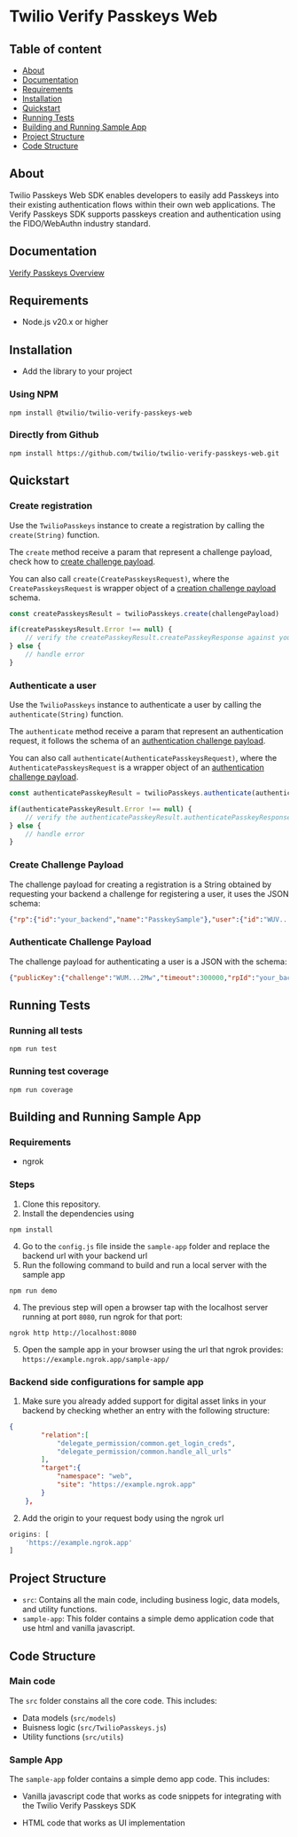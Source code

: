 # Twilio Verify Passkeys Web

## Table of content

* [About](#about)
* [Documentation](#documentation)
* [Requirements](#requirements)
* [Installation](#installation)
* [Quickstart](#quickstart)
* [Running Tests](#running-tests)
* [Building and Running Sample App](#building-and-running-sample-app)
* [Project Structure](#project-structure)
* [Code Structure](#code-structure)

## About <a name="about"></a>

Twilio Passkeys Web SDK enables developers to easily add Passkeys into their existing authentication flows within their own web applications. The Verify Passkeys SDK supports passkeys creation and authentication using the FIDO/WebAuthn industry standard.

## Documentation <a name="documentation"></a>

[Verify Passkeys Overview](https://www.twilio.com/docs/verify/passkeys)

## Requirements <a name="requirements"></a>

* Node.js v20.x or higher

## Installation <a name="installation"></a>

* Add the library to your project

### Using NPM

```
npm install @twilio/twilio-verify-passkeys-web
```

### Directly from Github

```
npm install https://github.com/twilio/twilio-verify-passkeys-web.git
```

## Quickstart <a name="quickstart"></a>

### Create registration

Use the `TwilioPasskeys` instance to create a registration by calling the `create(String)` function.

The `create` method receive a param that represent a challenge payload, check how to [create challenge payload](#create-challenge-payload).

You can also call `create(CreatePasskeysRequest)`, where the `CreatePasskeysRequest` is wrapper object of a [creation challenge payload](#create-challenge-payload) schema.

```js
const createPasskeysResult = twilioPasskeys.create(challengePayload)

if(createPasskeysResult.Error !== null) {
    // verify the createPasskeyResult.createPasskeyResponse against your backend and finish sign up
} else {
    // handle error
}
```

### Authenticate a user

Use the `TwilioPasskeys` instance to authenticate a user by calling the `authenticate(String)` function.

The `authenticate` method receive a param that represent an authentication request, it follows the schema of an [authentication challenge payload](#authenticate-challenge-payload).

You can also call `authenticate(AuthenticatePasskeysRequest)`, where the `AuthenticatePasskeysRequest` is a wrapper object of an [authentication challenge payload](#authenticate-challenge-payload).

```js
const authenticatePasskeyResult = twilioPasskeys.authenticate(authenticationRequest)

if(authenticatePasskeyResult.Error !== null) {
    // verify the authenticatePasskeyResult.authenticatePasskeyResponse against your backend
} else {
    // handle error
}
```

### Create Challenge Payload <a name="create-challenge-payload"></a>

The challenge payload for creating a registration is a String obtained by requesting your backend a challenge for registering a user, it uses the JSON schema:

```json
{"rp":{"id":"your_backend","name":"PasskeySample"},"user":{"id":"WUV...5Ng","name":"1234567890","displayName":"1234567890"},"challenge":"WUY...jZQ","pubKeyCredParams":[{"type":"public-key","alg":-7}],"timeout":600000,"excludeCredentials":[],"authenticatorSelection":{"authenticatorAttachment":"platform","requireResidentKey":false,"residentKey":"preferred","userVerification":"preferred"},"attestation":"none"}
```

### Authenticate Challenge Payload <a name="authenticate-challenge-payload"></a>

The challenge payload for authenticating a user is a JSON with the schema:

```json
{"publicKey":{"challenge":"WUM...2Mw","timeout":300000,"rpId":"your_backend","allowCredentials":[],"userVerification":"preferred"}}
```

## Running Tests <a name="running-tests"></a>

### Running all tests

```
npm run test
```

### Running test coverage

```
npm run coverage
```

## Building and Running Sample App <a name="building-and-running-sample-app"></a>

### Requirements

* ngrok

### Steps

1. Clone this repository.
2. Install the dependencies using 
```
npm install
```
4. Go to the `config.js` file inside the `sample-app` folder and replace the backend url with your backend url
3. Run the following command to build and run a local server with the sample app
```
npm run demo
```
4. The previous step will open a browser tap with the localhost server running at port `8080`, run ngrok for that port:
```
ngrok http http://localhost:8080
```
5. Open the sample app in your browser using the url that ngrok provides: `https://example.ngrok.app/sample-app/`

### Backend side configurations for sample app

1. Make sure you already added support for digital asset links in your backend by checking whether an entry with the following structure:
```json
{
        "relation":[
            "delegate_permission/common.get_login_creds",
            "delegate_permission/common.handle_all_urls"
        ],
        "target":{
            "namespace": "web",
            "site": "https://example.ngrok.app"
        }
    },
```
2. Add the origin to your request body using the ngrok url
```js
origins: [
    'https://example.ngrok.app'
]
```

## Project Structure <a name="project-structure"></a>

* `src`: Contains all the main code, including business logic, data models, and utility functions.
* `sample-app`: This folder contains a simple demo application code that use html and vanilla javascript.

## Code Structure <a name="code-structure"></a>

### Main code

The `src` folder constains all the core code. This includes:

* Data models (`src/models`)
* Buisness logic (`src/TwilioPasskeys.js`)
* Utility functions (`src/utils`)

### Sample App

The `sample-app` folder contains a simple demo app code. This includes:

* Vanilla javascript code that works as code snippets for integrating with the Twilio Verify Passkeys SDK

* HTML code that works as UI implementation